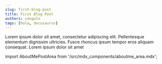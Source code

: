 ```yaml
---
slug: first-blog-post
title: First Blog Post
authors: cangulo
tags: [hola, docusaurus]
---
```


Lorem ipsum dolor sit amet, consectetur adipiscing elit. Pellentesque elementum dignissim ultricies. Fusce rhoncus ipsum tempor eros aliquam consequat. Lorem ipsum dolor sit amet

<!--truncate-->

import AboutMePostArea from '/src/mdx_components/aboutme_area.mdx';

<AboutMePostArea/>